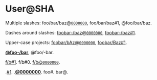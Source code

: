 # User@SHA

Multiple slashes: foo/bar/baz@[`0000000`](https://github.com/wooorm/remark/commit/0000000), foo/bar/baz#1, @foo/bar/baz.

Dashes around slashes: [foobar-/baz@`0000000`](https://github.com/foobar-/baz/commit/0000000), [foobar-/baz#1](https://github.com/foobar-/baz/issues/1).

Upper-case projects: [foobar/bAz@`0000000`](https://github.com/foobar/bAz/commit/0000000), [foobar/Baz#1](https://github.com/foobar/Baz/issues/1).

[**@foo-/bar**](https://github.com/foo-/bar), @foo/-bar.

[f/b#1](https://github.com/f/b/issues/1). f/b#0. [f/b@`0000000`](https://github.com/f/b/commit/0000000).

.[#1](https://github.com/wooorm/remark/issues/1). .[**@0000000**](https://github.com/0000000). foo#. bar@.
